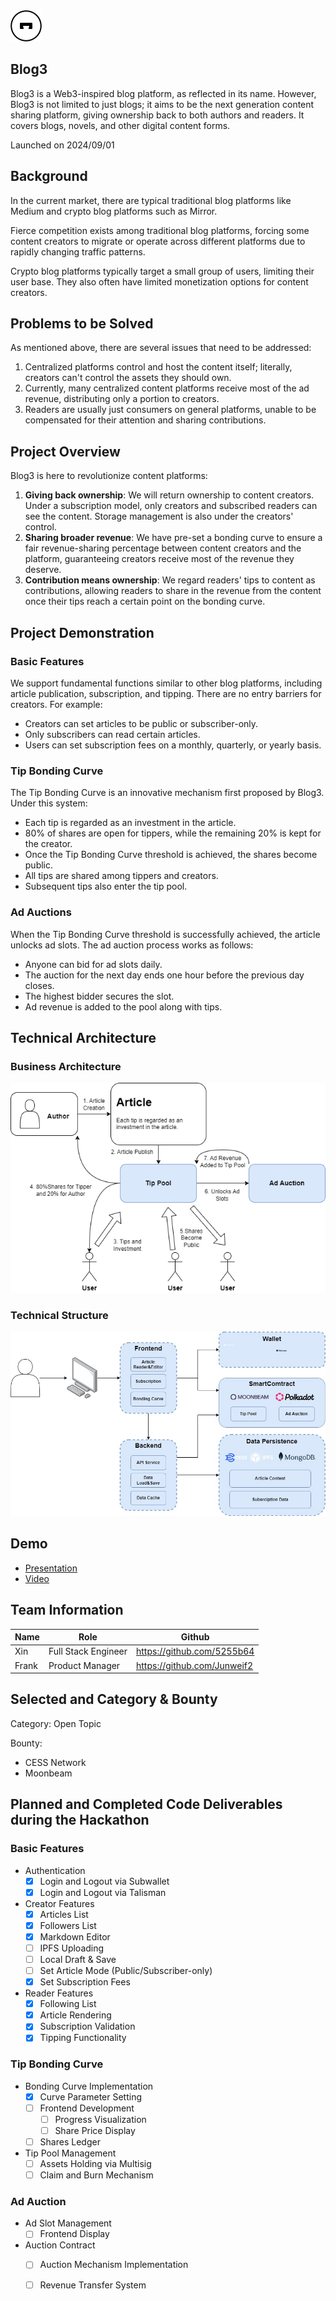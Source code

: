 
<img src="./doc/White.png" width="50px">

## Blog3

Blog3 is a Web3-inspired blog platform, as reflected in its name. However, Blog3 is not limited to just blogs; it aims to be the next generation content sharing platform, giving ownership back to both authors and readers. It covers blogs, novels, and other digital content forms.

Launched on 2024/09/01

## Background

In the current market, there are typical traditional blog platforms like Medium and crypto blog platforms such as Mirror.

Fierce competition exists among traditional blog platforms, forcing some content creators to migrate or operate across different platforms due to rapidly changing traffic patterns.

Crypto blog platforms typically target a small group of users, limiting their user base. They also often have limited monetization options for content creators.

## Problems to be Solved

As mentioned above, there are several issues that need to be addressed:

1. Centralized platforms control and host the content itself; literally, creators can't control the assets they should own.
2. Currently, many centralized content platforms receive most of the ad revenue, distributing only a portion to creators.
3. Readers are usually just consumers on general platforms, unable to be compensated for their attention and sharing contributions.

## Project Overview

Blog3 is here to revolutionize content platforms:

1. **Giving back ownership**: We will return ownership to content creators. Under a subscription model, only creators and subscribed readers can see the content. Storage management is also under the creators' control.
2. **Sharing broader revenue**: We have pre-set a bonding curve to ensure a fair revenue-sharing percentage between content creators and the platform, guaranteeing creators receive most of the revenue they deserve.
3. **Contribution means ownership**: We regard readers' tips to content as contributions, allowing readers to share in the revenue from the content once their tips reach a certain point on the bonding curve.


## Project Demonstration

### Basic Features

We support fundamental functions similar to other blog platforms, including article publication, subscription, and tipping. There are no entry barriers for creators. For example:

- Creators can set articles to be public or subscriber-only.
- Only subscribers can read certain articles.
- Users can set subscription fees on a monthly, quarterly, or yearly basis.

### Tip Bonding Curve

The Tip Bonding Curve is an innovative mechanism first proposed by Blog3. Under this system:

- Each tip is regarded as an investment in the article.
- 80% of shares are open for tippers, while the remaining 20% is kept for the creator.
- Once the Tip Bonding Curve threshold is achieved, the shares become public.
- All tips are shared among tippers and creators.
- Subsequent tips also enter the tip pool.

### Ad Auctions

When the Tip Bonding Curve threshold is successfully achieved, the article unlocks ad slots. The ad auction process works as follows:

- Anyone can bid for ad slots daily.
- The auction for the next day ends one hour before the previous day closes.
- The highest bidder secures the slot.
- Ad revenue is added to the pool along with tips.


## Technical Architecture
### Business Architecture
![business_architecture.png](doc%2Fbusiness_architecture.png)
### Technical Structure
![structure.jpg](doc%2Fstructure.jpg)

## Demo

- [Presentation](https://docs.google.com/presentation/d/1iUXXtaeWJx--H7DTvjyJET4Z_mN4jp7z/edit?usp=sharing&ouid=108399294800638300424&rtpof=true&sd=true)
- [Video](https://youtu.be/XzGvRMKR89I)

## Team Information

| Name         | Role         | Github                      |
| ----------- | ----------- |-----------------------------|
| Xin       | Full Stack Engineer | https://github.com/5255b64  |
| Frank         | Product Manager | https://github.com/Junweif2 |


## Selected and Category & Bounty

Category: Open Topic

Bounty: 
- CESS Network
- Moonbeam


## Planned and Completed Code Deliverables during the Hackathon

### Basic Features
- Authentication
  - [x] Login and Logout via Subwallet
  - [x] Login and Logout via Talisman

- Creator Features
  - [x] Articles List
  - [x] Followers List
  - [x] Markdown Editor
  - [ ] IPFS Uploading
  - [ ] Local Draft & Save
  - [ ] Set Article Mode (Public/Subscriber-only)
  - [x] Set Subscription Fees

- Reader Features
  - [x] Following List
  - [x] Article Rendering
  - [x] Subscription Validation
  - [x] Tipping Functionality

### Tip Bonding Curve

- Bonding Curve Implementation
  - [x] Curve Parameter Setting
  - [ ] Frontend Development
    - [ ] Progress Visualization
    - [ ] Share Price Display
  - [ ] Shares Ledger

- Tip Pool Management
  - [ ] Assets Holding via Multisig
  - [ ] Claim and Burn Mechanism

### Ad Auction

- Ad Slot Management
  - [ ] Frontend Display

- Auction Contract
  - [ ] Auction Mechanism Implementation
  - [ ] Revenue Transfer System

